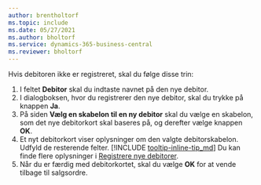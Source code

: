 ```yaml
---
author: brentholtorf
ms.topic: include
ms.date: 05/27/2021
ms.author: bholtorf
ms.service: dynamics-365-business-central
ms.reviewer: bholtorf
---
```


Hvis debitoren ikke er registreret, skal du følge disse trin:

1. I feltet **Debitor** skal du indtaste navnet på den nye debitor.
2. I dialogboksen, hvor du registrerer den nye debitor, skal du trykke på knappen **Ja**.
3. På siden **Vælg en skabelon til en ny debitor** skal du vælge en skabelon, som det nye debitorkort skal baseres på, og derefter vælge knappen **OK**.
4. Et nyt debitorkort viser oplysninger om den valgte debitorskabelon. Udfyld de resterende felter. [!INCLUDE [tooltip-inline-tip_md](tooltip-inline-tip_md.md)] Du kan finde flere oplysninger i [Registrere nye debitorer](../sales-how-register-new-customers.md).  
5. Når du er færdig med debitorkortet, skal du vælge **OK** for at vende tilbage til salgsordre.
